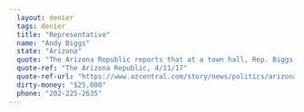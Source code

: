 ```yaml
---
  layout: denier
  tags: denier
  title: "Representative"
  name: "Andy Biggs"
  state: "Arizona"
  quote: "The Arizona Republic reports that at a town hall, Rep. Biggs said, “There are credible scientists who say climate change exists; we aren’t sure why. There are credible scientists who say that. There are credible scientists who say it doesn’t.”"
  quote-ref: "The Arizona Republic, 4/11/17"
  quote-ref-url: "https://www.azcentral.com/story/news/politics/arizona/2017/04/12/andy-biggs-town-hall-arizona/100124436/"
  dirty-money: "$25,000"
  phone: "202-225-2635"
---
```

